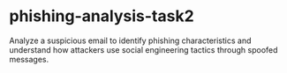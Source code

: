# phishing-analysis-task2
Analyze a suspicious email to identify phishing characteristics and understand how attackers use social engineering tactics through spoofed messages.
